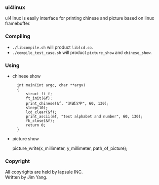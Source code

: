 ### ui4linux
ui4linux is easily interface for printing chinese and picture based on linux 
framebuffer.

### Compiling
* `./libcompile.sh` will product `liblcd.so`.
* `./compile_test_case.sh` will product `picture_show` and `chinese_show`.

### Using
* chinese show	

		int main(int argc, char **argv)
		{
			struct ft f;
			ft_init(&f);
			print_chinese(&f, "测试汉字", 60, 130);
			sleep(10);
			lcd_clear(&f);
			print_ascii(&f, "test alphabet and number", 60, 130);
			fb_close(&f);
			return 0; 
		}

* picture show

	picture_write(x_millimeter, y_millimeter, path_of_picture);

### Copyright
All copyrights are held by lapsule INC.  
Written by Jim Yang.
